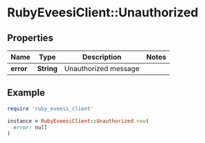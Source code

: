 # RubyEveesiClient::Unauthorized

## Properties

| Name | Type | Description | Notes |
| ---- | ---- | ----------- | ----- |
| **error** | **String** | Unauthorized message |  |

## Example

```ruby
require 'ruby_eveesi_client'

instance = RubyEveesiClient::Unauthorized.new(
  error: null
)
```

